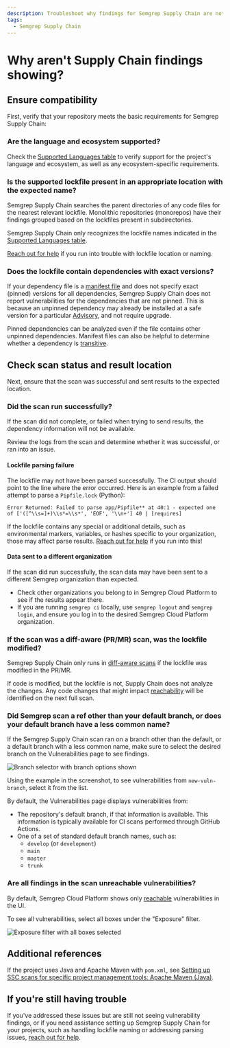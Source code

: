 ```yaml
---
description: Troubleshoot why findings for Semgrep Supply Chain are not showing.
tags:
  - Semgrep Supply Chain
---
```

# Why aren't Supply Chain findings showing?

## Ensure compatibility

First, verify that your repository meets the basic requirements for Semgrep Supply Chain:

### Are the language and ecosystem supported?

Check the [Supported Languages table](/docs/supported-languages/#general-availability) to verify support for the project's language and ecosystem, as well as any ecosystem-specific requirements.

###  Is the supported lockfile present in an appropriate location with the expected name?

Semgrep Supply Chain searches the parent directories of any code files for the nearest relevant lockfile. Monolithic repositories (monorepos) have their findings grouped based on the lockfiles present in subdirectories.

Semgrep Supply Chain only recognizes the lockfile names indicated in the [Supported Languages table](/docs/supported-languages#semgrep-supply-chain).

[Reach out for help](#if-youre-still-having-trouble) if you run into trouble with lockfile location or naming.

### Does the lockfile contain dependencies with exact versions?

If your dependency file is a [manifest file](/docs/semgrep-supply-chain/glossary#manifest-file) and does not specify exact (pinned) versions for all dependencies, Semgrep Supply Chain does not report vulnerabilities for the dependencies that are not pinned. This is because an unpinned dependency may already be installed at a safe version for a particular [Advisory](/docs/semgrep-supply-chain/glossary#advisory), and not require upgrade.

Pinned dependencies can be analyzed even if the file contains other unpinned dependencies. Manifest files can also be helpful to determine whether a dependency is [transitive](/docs/semgrep-supply-chain/glossary#transitive-or-indirect-dependency).

## Check scan status and result location

Next, ensure that the scan was successful and sent results to the expected location.

### Did the scan run successfully?

If the scan did not complete, or failed when trying to send results, the dependency information will not be available.

Review the logs from the scan and determine whether it was successful, or ran into an issue.

#### Lockfile parsing failure

The lockfile may not have been parsed successfully. The CI output should point to the line where the error occurred. Here is an example from a failed attempt to parse a `Pipfile.lock` (Python):

```
Error Returned: Failed to parse app/Pipfile** at 40:1 - expected one of ['([^\\s=]+)\\s*=\\s*', 'EOF', '\\n+'] 40 | [requires]
```

If the lockfile contains any special or additional details, such as environmental markers, variables, or hashes specific to your organization, those may affect parse results. [Reach out for help](#if-youre-still-having-trouble) if you run into this!

#### Data sent to a different organization

If the scan did run successfully, the scan data may have been sent to a different Semgrep organization than expected.

* Check other organizations you belong to in Semgrep Cloud Platform to see if the results appear there.
* If you are running `semgrep ci` locally, use `semgrep logout` and `semgrep login`, and ensure you log in to the desired Semgrep Cloud Platform organization.

### If the scan was a diff-aware (PR/MR) scan, was the lockfile modified? 

Semgrep Supply Chain only runs in [diff-aware scans](/docs/semgrep-ci/running-semgrep-ci-with-semgrep-cloud-platform/#diff-aware-scanning) if the lockfile was modified in the PR/MR.

If code is modified, but the lockfile is not, Supply Chain does not analyze the changes. Any code changes that might impact [reachability](/docs/semgrep-supply-chain/glossary#reachability) will be identified on the next full scan.

### Did Semgrep scan a ref other than your default branch, or does your default branch have a less common name?

If the Semgrep Supply Chain scan ran on a branch other than the default, or a default branch with a less common name, make sure to select the desired branch on the Vulnerabilities page to see findings.

![Branch selector with branch options shown](/img/kb/ssc-branch-selector.png)

Using the example in the screenshot, to see vulnerabilities from `new-vuln-branch`, select it from the list.

By default, the Vulnerabilities page displays vulnerabilities from:

* The repository's default branch, if that information is available. This information is typically available for CI scans performed through GitHub Actions.
* One of a set of standard default branch names, such as:
  * `develop` (or `development`)
  * `main`
  * `master`
  * `trunk`

### Are all findings in the scan unreachable vulnerabilities?

By default, Semgrep Cloud Platform shows only [reachable](/docs/semgrep-supply-chain/glossary#reachability) vulnerabilities in the UI. 

To see all vulnerabilities, select all boxes under the "Exposure" filter.

![Exposure filter with all boxes selected](/img/kb/ssc-vuln-filter.png)

## Additional references

If the project uses Java and Apache Maven with `pom.xml`, see [Setting up SSC scans for specific project management tools:
Apache Maven (Java)](/semgrep-supply-chain/setup-maven).

## If you're still having trouble

If you've addressed these issues but are still not seeing vulnerability findings, or if you need assistance setting up Semgrep Supply Chain for your projects, such as handling lockfile naming or addressing parsing issues, [reach out for help](/docs/support).